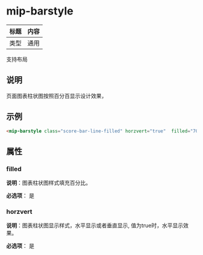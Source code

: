 # mip-barstyle 


标题|内容
----|----
类型|通用
支持布局

## 说明

页面图表柱状图按照百分百显示设计效果，

## 示例

```html
<mip-barstyle class="score-bar-line-filled" horzvert="true"  filled="70"></mip-barstyle >
```

## 属性

### filled

**说明**：图表柱状图样式填充百分比。

**必选项**： 是


### horzvert

**说明**：图表柱状图显示样式，水平显示或者垂直显示, 值为true时，水平显示效果。

**必选项**： 是
 
 
